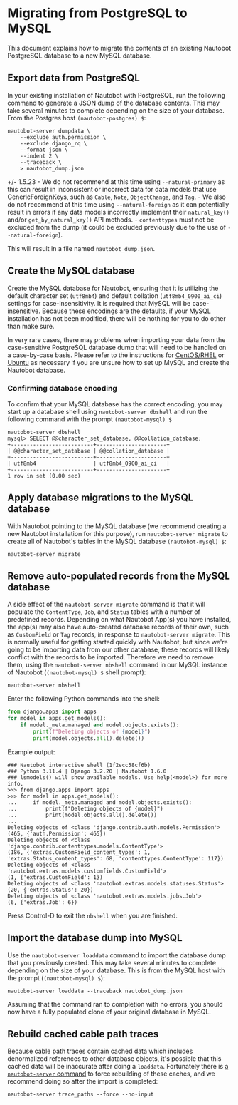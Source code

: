 # Migrating from PostgreSQL to MySQL

This document explains how to migrate the contents of an existing Nautobot PostgreSQL database to a new MySQL database.

## Export data from PostgreSQL

In your existing installation of Nautobot with PostgreSQL, run the following command to generate a JSON dump of the database contents. This may take several minutes to complete depending on the size of your database. From the Postgres host `(nautobot-postgres) $`:

```no-highlight
nautobot-server dumpdata \
    --exclude auth.permission \
    --exclude django_rq \
    --format json \
    --indent 2 \
    --traceback \
    > nautobot_dump.json
```

+/- 1.5.23
    - We do not recommend at this time using `--natural-primary` as this can result in inconsistent or incorrect data for data models that use GenericForeignKeys, such as `Cable`, `Note`, `ObjectChange`, and `Tag`.
    - We also do not recommend at this time using `--natural-foreign` as it can potentially result in errors if any data models incorrectly implement their `natural_key()` and/or `get_by_natural_key()` API methods.
    - `contenttypes` must not be excluded from the dump (it could be excluded previously due to the use of `--natural-foreign`).

This will result in a file named `nautobot_dump.json`.

## Create the MySQL database

Create the MySQL database for Nautobot, ensuring that it is utilizing the default character set (`utf8mb4`) and default collation (`utf8mb4_0900_ai_ci`) settings for case-insensitivity. It is required that MySQL will be case-insensitive. Because these encodings are the defaults, if your MySQL installation has not been modified, there will be nothing for you to do other than make sure.

In very rare cases, there may problems when importing your data from the case-sensitive PostgreSQL database dump that will need to be handled on a case-by-case basis. Please refer to the instructions for [CentOS/RHEL](./centos.md) or [Ubuntu](./ubuntu.md) as necessary if you are unsure how to set up MySQL and create the Nautobot database.

### Confirming database encoding

To confirm that your MySQL database has the correct encoding, you may start up a database shell using `nautobot-server dbshell` and run the following command with the prompt `(nautobot-mysql) $`

```no-highlight
nautobot-server dbshell
mysql> SELECT @@character_set_database, @@collation_database;
+--------------------------+----------------------+
| @@character_set_database | @@collation_database |
+--------------------------+----------------------+
| utf8mb4                  | utf8mb4_0900_ai_ci   |
+--------------------------+----------------------+
1 row in set (0.00 sec)
```

## Apply database migrations to the MySQL database

With Nautobot pointing to the MySQL database (we recommend creating a new Nautobot installation for this purpose), run `nautobot-server migrate` to create all of Nautobot's tables in the MySQL database `(nautobot-mysql) $`:

```no-highlight
nautobot-server migrate
```

## Remove auto-populated records from the MySQL database

A side effect of the `nautobot-server migrate` command is that it will populate the `ContentType`, `Job`, and `Status` tables with a number of predefined records. Depending on what Nautobot App(s) you have installed, the app(s) may also have auto-created database records of their own, such as `CustomField` or `Tag` records, in response to `nautobot-server migrate`. This is normally useful for getting started quickly with Nautobot, but since we're going to be importing data from our other database, these records will likely conflict with the records to be imported. Therefore we need to remove them, using the `nautobot-server nbshell` command in our MySQL instance of Nautobot (`(nautobot-mysql) $` shell prompt):

```no-highlight
nautobot-server nbshell
```

Enter the following Python commands into the shell:

```python
from django.apps import apps
for model in apps.get_models():
    if model._meta.managed and model.objects.exists():
        print(f"Deleting objects of {model}")
        print(model.objects.all().delete())
```

Example output:

```no-highlight
### Nautobot interactive shell (1f2ecc58cf6b)
### Python 3.11.4 | Django 3.2.20 | Nautobot 1.6.0
### lsmodels() will show available models. Use help(<model>) for more info.
>>> from django.apps import apps
>>> for model in apps.get_models():
...     if model._meta.managed and model.objects.exists():
...         print(f"Deleting objects of {model}")
...         print(model.objects.all().delete())
...
Deleting objects of <class 'django.contrib.auth.models.Permission'>
(465, {'auth.Permission': 465})
Deleting objects of <class 'django.contrib.contenttypes.models.ContentType'>
(186, {'extras.CustomField_content_types': 1, 'extras.Status_content_types': 68, 'contenttypes.ContentType': 117})
Deleting objects of <class 'nautobot.extras.models.customfields.CustomField'>
(1, {'extras.CustomField': 1})
Deleting objects of <class 'nautobot.extras.models.statuses.Status'>
(20, {'extras.Status': 20})
Deleting objects of <class 'nautobot.extras.models.jobs.Job'>
(6, {'extras.Job': 6})
```

Press Control-D to exit the `nbshell` when you are finished.

## Import the database dump into MySQL

Use the `nautobot-server loaddata` command to import the database dump that you previously created. This may take several minutes to complete depending on the size of your database. This is from the MySQL host with the prompt (`(nautobot-mysql) $`):

```no-highlight
nautobot-server loaddata --traceback nautobot_dump.json
```

Assuming that the command ran to completion with no errors, you should now have a fully populated clone of your original database in MySQL.

## Rebuild cached cable path traces

Because cable path traces contain cached data which includes denormalized references to other database objects, it's possible that this cached data will be inaccurate after doing a `loaddata`. Fortunately there is [a `nautobot-server` command](../administration/nautobot-server.md#trace_paths) to force rebuilding of these caches, and we recommend doing so after the import is completed:

```no-highlight
nautobot-server trace_paths --force --no-input
```
